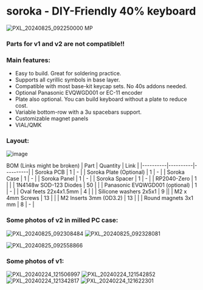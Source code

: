 # soroka - DIY-Friendly 40% keyboard

![PXL_20240825_092250000 MP](https://github.com/user-attachments/assets/308018c5-4d0c-44a2-8635-dc20167e0835)

### Parts for v1 and v2 are not compatible!!

### Main features:

* Easy to build. Great for soldering practice.
* Supports all cyrillic symbols in base layer.
* Compatible with most base-kit keycap sets. No 40s addons needed.
* Optional Panasonic EVQWGD001 or EC-11 encoder
* Plate also optional. You can build keyboard without a plate to reduce cost.
* Variable bottom-row with a 3u spacebars support.
* Customizable magnet panels
* VIAL/QMK 

### Layout:

![image](https://github.com/kapee1/soroka/assets/98476799/303a2640-8ece-4c63-8b4c-6768845c624c)


BOM (Links might be broken)
| Part     | Quantity |  Link    |
|----------|----------|----------|
| Soroka PCB  | 1   |  - |
| Soroka Plate (Optional)  |  1   |  - |
| Soroka Case | 1   |  - |
| Soroka Panel  |  1   |  - |
| Soroka Spacer  |  1   |  - |
| RP2040-Zero  | 1   |  |
| 1N4148w SOD-123 Diodes  | 50  |  |
| Panasonic EVQWGD001 (optional)  |  1   |  - |
| Oval feets 22x4x1.5mm | 4  |  |
| Silicone washers 2x5x1 | 9 ||
| M2 x 4mm Screws  | 13  |  |
| M2 Inserts 3mm (OD3.2) | 13   |  |
| Round magnets 3x1 mm | 8  | - |

### Some photos of v2 in milled PC case:
![PXL_20240825_092308484](https://github.com/user-attachments/assets/e539842d-4377-436d-8c3c-a3fb282c9958)
![PXL_20240825_092328081](https://github.com/user-attachments/assets/e98fe49b-d11a-40d3-b4f8-c73a84b58a7a)

![PXL_20240825_092558866](https://github.com/user-attachments/assets/1057836e-9260-4bb5-a2bb-1184ef45d1fb)

### Some photos of v1:
![PXL_20240224_121506997](https://github.com/kapee1/soroka/assets/98476799/0cf15a92-e7f0-4c72-99ed-f4b9440a17de)
![PXL_20240224_121542852](https://github.com/kapee1/soroka/assets/98476799/745fef3c-ed11-43b9-aa7d-64bf472f23ea)
![PXL_20240224_121342817](https://github.com/kapee1/soroka/assets/98476799/ff116165-ce3a-4090-88eb-95a8b9ee945a)
![PXL_20240224_121622301](https://github.com/kapee1/soroka/assets/98476799/9beebc88-c46e-4030-b024-90065a49f2da)


